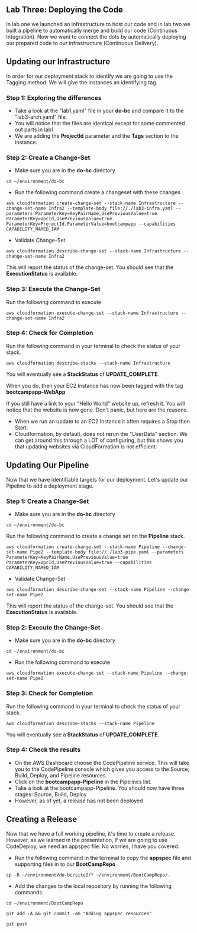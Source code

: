 ## Lab Three: Deploying the Code
In lab one we launched an infrastructure to host our code and in lab two we built a pipeline 
to automatically merge and build our code (Continuous Integration). Now we want to connect the dots
by automatically deploying our prepared code to our infrastructure (Continuous Delivery).

## Updating our Infrastructure
In order for our deployment stack to identify we are going to use the Tagging method. We will
give the instances an identifying tag.

### Step 1: Exploring the differences
- Take a look at the "lab1.yaml" file in your **do-bc** and compare it to the "lab3-arch.yaml" file.
- You will notice that the files are identical except for some commented out parts in lab1.
- We are adding the **ProjectId** parameter and the **Tags** section to the instance.

### Step 2: Create a Change-Set
- Make sure you are in the **do-bc** directory
```
cd ~/environment/do-bc
```
- Run the following command create a changeset with these changes
```
aws cloudformation create-change-set --stack-name Infrastructure --change-set-name Infra2 --template-body file://./lab3-infra.yaml --parameters ParameterKey=KeyPairName,UsePreviousValue=true ParameterKey=VpcId,UsePreviousValue=true ParameterKey=ProjectId,ParameterValue=bootcampapp --capabilities CAPABILITY_NAMED_IAM
```
- Validate Change-Set
```
aws cloudformation describe-change-set --stack-name Infrastructure --change-set-name Infra2
```
This will report the status of the change-set. You should see that the **ExecutionStatus** is available.

### Step 3: Execute the Change-Set
Run the following command to execute
```
aws cloudformation execute-change-set --stack-name Infrastructure --change-set-name Infra2
```

### Step 4: Check for Completion
Run the following command in your terminal to check the status of your stack.
```
aws cloudformation describe-stacks --stack-name Infrastructure
```
You will eventually see a **StackStatus** of **UPDATE_COMPLETE**.

When you do, then your EC2 Instance has now been tagged with the tag **bootcampapp-WebApp**

If you still have a link to your "Hello World" website up, refresh it. You will notice that the website is now gone. Don't panic, but here are the reasons.
- When we run an update to an EC2 Instance it often requires a Stop then Start.
- Cloudformation, by default, does not rerun the "UserData" section. We can get around this through a LOT of configuring, but this shows you that updating websites via CloudFormation is not efficient.

## Updating Our Pipeline
Now that we have identifiable targets for our deployment. Let's update our Pipeline to add a deployment stage.

### Step 1: Create a Change-Set
- Make sure you are in the **do-bc** directory
```
cd ~/environment/do-bc
```
Run the following command to create a change set on the **Pipeline** stack.
```
aws cloudformation create-change-set --stack-name Pipeline --change-set-name Pipe2 --template-body file://./lab3-pipe.yaml --parameters ParameterKey=KeyPairName,UsePreviousValue=true ParameterKey=VpcId,UsePreviousValue=true --capabilities CAPABILITY_NAMED_IAM
```
- Validate Change-Set
```
aws cloudformation describe-change-set --stack-name Pipeline --change-set-name Pipe2
```
This will report the status of the change-set. You should see that the **ExecutionStatus** is available.

### Step 2: Execute the Change-Set
- Make sure you are in the **do-bc** directory
```
cd ~/environment/do-bc
```
- Run the following command to execute
```
aws cloudformation execute-change-set --stack-name Pipeline --change-set-name Pipe2
```

### Step 3: Check for Completion
Run the following command in your terminal to check the status of your stack.
```
aws cloudformation describe-stacks --stack-name Pipeline
```
You will eventually see a **StackStatus** of **UPDATE_COMPLETE**.

### Step 4: Check the results
- On the AWS Dashboard choose the CodePipeline service. This will take you to the CodePipeline console which gives you access to the Source, Build, Deploy, and Pipeline resources.
- Click on the **bootcampapp-Pipeline** in the Pipelines list.
- Take a look at the bootcampapp-Pipeline. You should now have three stages: Source, Build, Deploy
- However, as of yet, a release has not been deployed

## Creating a Release
Now that we have a full working pipeline, it's time to create a release. However, as we learned in the presentation, 
if we are going to use CodeDeploy, we need an appspec file. No worries, I have you covered.

- Run the following command in the terminal to copy the **appspec** file and supporting files in to our **BootCampRepo**
```
cp -R ~/environment/do-bc/site2/* ~/environment/BootCampRepo/.
```
- Add the changes to the local repository by running the following commands.
```
cd ~/environment/BootCampRepo
```
```
git add -A && git commit -am "Adding appspec resources"
```
```
git push
```
